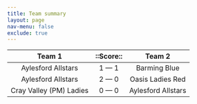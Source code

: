 ```yaml
---
title: Team summary
layout: page
nav-menu: false
exclude: true
---
```




|         Team 1          |  ::Score::  |       Team 2       |
|:-----------------------:|:-----------:|:------------------:|
|   Aylesford Allstars    | 1 &mdash; 1 |    Barming Blue    |
|   Aylesford Allstars    | 2 &mdash; 0 |  Oasis Ladies Red  |
| Cray Valley (PM) Ladies | 0 &mdash; 0 | Aylesford Allstars |

 <br /><br /><br />